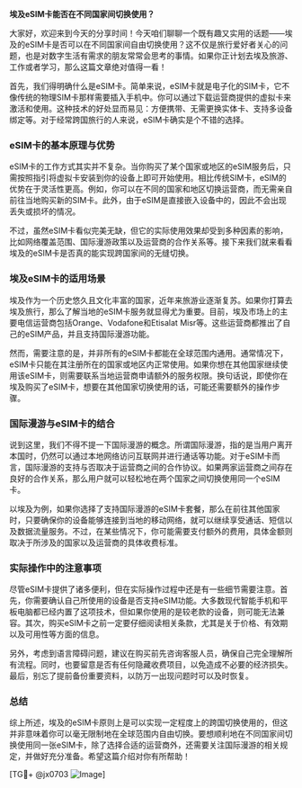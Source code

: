 **埃及eSIM卡能否在不同国家间切换使用？**

大家好，欢迎来到今天的分享时间！今天咱们聊聊一个既有趣又实用的话题——埃及的eSIM卡是否可以在不同国家间自由切换使用？这不仅是旅行爱好者关心的问题，也是对数字生活有需求的朋友常常会思考的事情。如果你正计划去埃及旅游、工作或者学习，那么这篇文章绝对值得一看！

首先，我们得明确什么是eSIM卡。简单来说，eSIM卡就是电子化的SIM卡，它不像传统的物理SIM卡那样需要插入手机中。你可以通过下载运营商提供的虚拟卡来激活和使用。这种技术的好处显而易见：方便携带、无需更换实体卡、支持多设备绑定等。对于经常跨国旅行的人来说，eSIM卡确实是个不错的选择。

### eSIM卡的基本原理与优势

eSIM卡的工作方式其实并不复杂。当你购买了某个国家或地区的eSIM服务后，只需按照指引将虚拟卡安装到你的设备上即可开始使用。相比传统SIM卡，eSIM的优势在于灵活性更高。例如，你可以在不同的国家和地区切换运营商，而无需亲自前往当地购买新的SIM卡。此外，由于eSIM是直接嵌入设备中的，因此不会出现丢失或损坏的情况。

不过，虽然eSIM卡看似完美无缺，但它的实际使用效果却受到多种因素的影响，比如网络覆盖范围、国际漫游政策以及运营商的合作关系等。接下来我们就来看看埃及的eSIM卡是否真的能实现跨国家间的无缝切换。

### 埃及eSIM卡的适用场景

埃及作为一个历史悠久且文化丰富的国家，近年来旅游业逐渐复苏。如果你打算去埃及旅行，那么了解当地的eSIM卡服务就显得尤为重要。目前，埃及市场上的主要电信运营商包括Orange、Vodafone和Etisalat Misr等。这些运营商都推出了自己的eSIM产品，并且支持国际漫游功能。

然而，需要注意的是，并非所有的eSIM卡都能在全球范围内通用。通常情况下，eSIM卡只能在其注册所在的国家或地区内正常使用。如果你想在其他国家继续使用该eSIM卡，则需要联系当地运营商申请额外的服务权限。换句话说，即使你在埃及购买了eSIM卡，想要在其他国家切换使用的话，可能还需要额外的操作步骤。

### 国际漫游与eSIM卡的结合

说到这里，我们不得不提一下国际漫游的概念。所谓国际漫游，指的是当用户离开本国时，仍然可以通过本地网络访问互联网并进行通话等功能。对于eSIM卡而言，国际漫游的支持与否取决于运营商之间的合作协议。如果两家运营商之间存在良好的合作关系，那么用户就可以轻松地在两个国家之间切换使用同一个eSIM卡。

以埃及为例，如果你选择了支持国际漫游的eSIM卡套餐，那么在前往其他国家时，只要确保你的设备能够连接到当地的移动网络，就可以继续享受通话、短信以及数据流量服务。不过，在某些情况下，你可能需要支付额外的费用，具体金额则取决于所涉及的国家以及运营商的具体收费标准。

### 实际操作中的注意事项

尽管eSIM卡提供了诸多便利，但在实际操作过程中还是有一些细节需要注意。首先，你需要确认自己所使用的设备是否支持eSIM功能。大多数现代智能手机和平板电脑都已经内置了这项技术，但如果你使用的是较老款的设备，则可能无法兼容。其次，购买eSIM卡之前一定要仔细阅读相关条款，尤其是关于价格、有效期以及可用性等方面的信息。

另外，考虑到语言障碍问题，建议在购买前先咨询客服人员，确保自己完全理解所有流程。同时，也要留意是否有任何隐藏收费项目，以免造成不必要的经济损失。最后，别忘了提前备份重要资料，以防万一出现问题时可以及时恢复。

### 总结

综上所述，埃及的eSIM卡原则上是可以实现一定程度上的跨国切换使用的，但这并非意味着你可以毫无限制地在全球范围内自由切换。要想顺利地在不同国家间切换使用同一张eSIM卡，除了选择合适的运营商外，还需要关注国际漫游的相关规定，并做好充分准备。希望这篇介绍对你有所帮助！

[TG💪+ @jx0703 ![Image](https://github.com/user-attachments/assets/dbca1d08-cadb-493c-b0ec-ad6f7a83f270)]